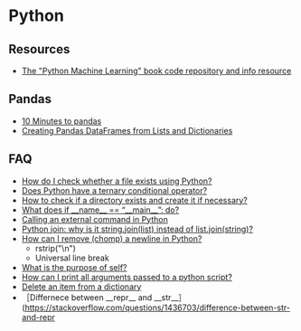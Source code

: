 # Python

## Resources

* [The "Python Machine Learning" book code repository and info resource](https://github.com/rasbt/python-machine-learning-book)

## Pandas

* [10 Minutes to pandas](https://pandas.pydata.org/pandas-docs/stable/10min.html)
* [Creating Pandas DataFrames from Lists and Dictionaries](http://pbpython.com/pandas-list-dict.html)

## FAQ

* [How do I check whether a file exists using Python?](http://stackoverflow.com/questions/82831/how-do-i-check-whether-a-file-exists-using-python)
* [Does Python have a ternary conditional operator?](http://stackoverflow.com/questions/394809/does-python-have-a-ternary-conditional-operator)
* [How to check if a directory exists and create it if necessary?](http://stackoverflow.com/questions/273192/how-to-check-if-a-directory-exists-and-create-it-if-necessary)
* [What does if \_\_name\_\_ == “\_\_main\_\_”: do?](http://stackoverflow.com/questions/419163/what-does-if-name-main-do)
* [Calling an external command in Python](http://stackoverflow.com/questions/89228/calling-an-external-command-in-python)
* [Python join: why is it string.join\(list\) instead of list.join\(string\)?](http://stackoverflow.com/questions/493819/python-join-why-is-it-string-joinlist-instead-of-list-joinstring)
* [How can I remove \(chomp\) a newline in Python?](http://stackoverflow.com/questions/275018/how-can-i-remove-chomp-a-newline-in-python)
  * rstrip\("\n"\)
  * Universal line break
* [What is the purpose of self?](http://stackoverflow.com/questions/2709821/what-is-the-purpose-of-self)
* [How can I print all arguments passed to a python script?](https://stackoverflow.com/questions/8542725/how-can-i-print-all-arguments-passed-to-a-python-script)
* [Delete an item from a dictionary](http://stackoverflow.com/questions/5844672/delete-an-item-from-a-dictionary)
* ［Differnece between \_\_repr\_\_ and \_\_str\_\_］(https://stackoverflow.com/questions/1436703/difference-between-str-and-repr
